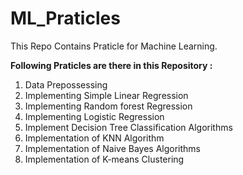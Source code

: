 # ML_Praticles
This Repo Contains Praticle for Machine Learning.

**Following Praticles are there in this Repository :**

1. Data Prepossessing 
1. Implementing Simple Linear Regression
1. Implementing Random forest Regression
1. Implementing Logistic Regression
1. Implement Decision Tree Classification Algorithms
1. Implementation of KNN Algorithm
1. Implementation of Naive Bayes Algorithms
1. Implementation of K-means Clustering
